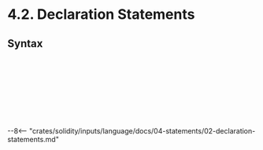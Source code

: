 <!-- This file is generated automatically by infrastructure scripts. Please don't edit by hand. -->

# 4.2. Declaration Statements

## Syntax

```{ .ebnf #TupleDeconstructionStatement }

```

<pre ebnf-snippet="TupleDeconstructionStatement" style="display: none;"><a href="#TupleDeconstructionStatement"><span class="k">TupleDeconstructionStatement</span></a><span class="o"> = </span><span class="cm">(* var_keyword: *)</span><span class="o"> </span><a href="../../01-file-structure/08-keywords#VarKeyword"><span class="k">VAR_KEYWORD</span></a><span class="o">?</span><span class="o"> </span><span class="cm">(* Deprecated in 0.5.0 *)</span><br /><span class="o">                               </span><span class="cm">(* open_paren: *)</span><span class="o"> </span><a href="../../01-file-structure/09-punctuation#OpenParen"><span class="k">OPEN_PAREN</span></a><br /><span class="o">                               </span><span class="cm">(* elements: *)</span><span class="o"> </span><a href="#TupleDeconstructionElements"><span class="k">TupleDeconstructionElements</span></a><br /><span class="o">                               </span><span class="cm">(* close_paren: *)</span><span class="o"> </span><a href="../../01-file-structure/09-punctuation#CloseParen"><span class="k">CLOSE_PAREN</span></a><br /><span class="o">                               </span><span class="cm">(* equal: *)</span><span class="o"> </span><a href="../../01-file-structure/09-punctuation#Equal"><span class="k">EQUAL</span></a><br /><span class="o">                               </span><span class="cm">(* expression: *)</span><span class="o"> </span><a href="../../05-expressions/01-base-expressions#Expression"><span class="k">Expression</span></a><br /><span class="o">                               </span><span class="cm">(* semicolon: *)</span><span class="o"> </span><a href="../../01-file-structure/09-punctuation#Semicolon"><span class="k">SEMICOLON</span></a><span class="o">;</span></pre>

```{ .ebnf #TupleDeconstructionElements }

```

<pre ebnf-snippet="TupleDeconstructionElements" style="display: none;"><a href="#TupleDeconstructionElements"><span class="k">TupleDeconstructionElements</span></a><span class="o"> = </span><a href="#TupleDeconstructionElement"><span class="k">TupleDeconstructionElement</span></a><span class="o"> </span><span class="o">(</span><a href="../../01-file-structure/09-punctuation#Comma"><span class="k">COMMA</span></a><span class="o"> </span><a href="#TupleDeconstructionElement"><span class="k">TupleDeconstructionElement</span></a><span class="o">)</span><span class="o">*</span><span class="o">;</span></pre>

```{ .ebnf #TupleDeconstructionElement }

```

<pre ebnf-snippet="TupleDeconstructionElement" style="display: none;"><a href="#TupleDeconstructionElement"><span class="k">TupleDeconstructionElement</span></a><span class="o"> = </span><span class="cm">(* member: *)</span><span class="o"> </span><a href="#TupleMember"><span class="k">TupleMember</span></a><span class="o">?</span><span class="o">;</span></pre>

```{ .ebnf #TupleMember }

```

<pre ebnf-snippet="TupleMember" style="display: none;"><a href="#TupleMember"><span class="k">TupleMember</span></a><span class="o"> = </span><span class="cm">(* variant: *)</span><span class="o"> </span><a href="#TypedTupleMember"><span class="k">TypedTupleMember</span></a><br /><span class="o">            | </span><span class="cm">(* variant: *)</span><span class="o"> </span><a href="#UntypedTupleMember"><span class="k">UntypedTupleMember</span></a><span class="o">;</span></pre>

```{ .ebnf #TypedTupleMember }

```

<pre ebnf-snippet="TypedTupleMember" style="display: none;"><a href="#TypedTupleMember"><span class="k">TypedTupleMember</span></a><span class="o"> = </span><span class="cm">(* type_name: *)</span><span class="o"> </span><a href="../../03-types/01-advanced-types#TypeName"><span class="k">TypeName</span></a><br /><span class="o">                   </span><span class="cm">(* storage_location: *)</span><span class="o"> </span><a href="#StorageLocation"><span class="k">StorageLocation</span></a><span class="o">?</span><br /><span class="o">                   </span><span class="cm">(* name: *)</span><span class="o"> </span><a href="../../05-expressions/06-identifiers#Identifier"><span class="k">IDENTIFIER</span></a><span class="o">;</span></pre>

```{ .ebnf #UntypedTupleMember }

```

<pre ebnf-snippet="UntypedTupleMember" style="display: none;"><a href="#UntypedTupleMember"><span class="k">UntypedTupleMember</span></a><span class="o"> = </span><span class="cm">(* storage_location: *)</span><span class="o"> </span><a href="#StorageLocation"><span class="k">StorageLocation</span></a><span class="o">?</span><br /><span class="o">                     </span><span class="cm">(* name: *)</span><span class="o"> </span><a href="../../05-expressions/06-identifiers#Identifier"><span class="k">IDENTIFIER</span></a><span class="o">;</span></pre>

```{ .ebnf #VariableDeclarationStatement }

```

<pre ebnf-snippet="VariableDeclarationStatement" style="display: none;"><a href="#VariableDeclarationStatement"><span class="k">VariableDeclarationStatement</span></a><span class="o"> = </span><span class="cm">(* variable_type: *)</span><span class="o"> </span><a href="#VariableDeclarationType"><span class="k">VariableDeclarationType</span></a><br /><span class="o">                               </span><span class="cm">(* storage_location: *)</span><span class="o"> </span><a href="#StorageLocation"><span class="k">StorageLocation</span></a><span class="o">?</span><br /><span class="o">                               </span><span class="cm">(* name: *)</span><span class="o"> </span><a href="../../05-expressions/06-identifiers#Identifier"><span class="k">IDENTIFIER</span></a><br /><span class="o">                               </span><span class="cm">(* value: *)</span><span class="o"> </span><a href="#VariableDeclarationValue"><span class="k">VariableDeclarationValue</span></a><span class="o">?</span><br /><span class="o">                               </span><span class="cm">(* semicolon: *)</span><span class="o"> </span><a href="../../01-file-structure/09-punctuation#Semicolon"><span class="k">SEMICOLON</span></a><span class="o">;</span></pre>

```{ .ebnf #VariableDeclarationType }

```

<pre ebnf-snippet="VariableDeclarationType" style="display: none;"><a href="#VariableDeclarationType"><span class="k">VariableDeclarationType</span></a><span class="o"> = </span><span class="cm">(* variant: *)</span><span class="o"> </span><a href="../../03-types/01-advanced-types#TypeName"><span class="k">TypeName</span></a><br /><span class="o">                        | </span><span class="cm">(* variant: *)</span><span class="o"> </span><a href="../../01-file-structure/08-keywords#VarKeyword"><span class="k">VAR_KEYWORD</span></a><span class="o">;</span><span class="o"> </span><span class="cm">(* Deprecated in 0.5.0 *)</span></pre>

```{ .ebnf #VariableDeclarationValue }

```

<pre ebnf-snippet="VariableDeclarationValue" style="display: none;"><a href="#VariableDeclarationValue"><span class="k">VariableDeclarationValue</span></a><span class="o"> = </span><span class="cm">(* equal: *)</span><span class="o"> </span><a href="../../01-file-structure/09-punctuation#Equal"><span class="k">EQUAL</span></a><br /><span class="o">                           </span><span class="cm">(* expression: *)</span><span class="o"> </span><a href="../../05-expressions/01-base-expressions#Expression"><span class="k">Expression</span></a><span class="o">;</span></pre>

```{ .ebnf #StorageLocation }

```

<pre ebnf-snippet="StorageLocation" style="display: none;"><a href="#StorageLocation"><span class="k">StorageLocation</span></a><span class="o"> = </span><span class="cm">(* variant: *)</span><span class="o"> </span><a href="../../01-file-structure/08-keywords#MemoryKeyword"><span class="k">MEMORY_KEYWORD</span></a><br /><span class="o">                | </span><span class="cm">(* variant: *)</span><span class="o"> </span><a href="../../01-file-structure/08-keywords#StorageKeyword"><span class="k">STORAGE_KEYWORD</span></a><br /><span class="o">                | </span><span class="cm">(* variant: *)</span><span class="o"> </span><a href="../../01-file-structure/08-keywords#CallDataKeyword"><span class="k">CALL_DATA_KEYWORD</span></a><span class="o">;</span><span class="o"> </span><span class="cm">(* Introduced in 0.5.0 *)</span></pre>

--8<-- "crates/solidity/inputs/language/docs/04-statements/02-declaration-statements.md"
